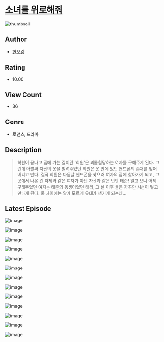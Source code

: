 # [소녀를 위로해줘](https://comic.naver.com/challenge/list?titleId=811221)
![thumbnail](https://image-comic.pstatic.net/user_contents_data/challenge_comic/2023/05/25/364133/upload_4049357496915158576_480x623.jpeg)

## Author
- [한보검](https://comic.naver.com/artistTitle?id=364133)

## Rating
- 10.00

## View Count
- 36

## Genre
- 로맨스, 드라마

## Description
> 학원이 끝나고 집에 가는 길이던 '희원'은 괴롭힘당하는 여자를 구해주게 된다. 그런데 아뿔싸 자신의 옷을 빌려주었던 희원은 옷 안에 있던 핸드폰의 존재를 잊어버리고 만다. 결국 희원은 다음날 핸드폰을 찾으러 여자의 집에 찾아가게 되고, 그곳에서 나온 건 어제와 같은 여자가 아닌 자신과 같은 반인 태준! 알고 보니 어제 구해주었던 여자는 태준의 동생이었던 태리, 그 날 이후 둘은 자꾸만 시선이 닿고 만나게 된다. 둘 사이에는 알게 모르게 유대가 생기게 되는데...


## Latest Episode
![image](https://image-comic.pstatic.net/user_contents_data/challenge_comic/2023/05/25/364133/upload_7077184048155996981.jpeg)

![image](https://image-comic.pstatic.net/user_contents_data/challenge_comic/2023/05/25/364133/upload_4135492360940762416.jpeg)

![image](https://image-comic.pstatic.net/user_contents_data/challenge_comic/2023/05/25/364133/upload_7018360176136763235.jpeg)

![image](https://image-comic.pstatic.net/user_contents_data/challenge_comic/2023/05/25/364133/upload_4051328920408569697.jpeg)

![image](https://image-comic.pstatic.net/user_contents_data/challenge_comic/2023/05/25/364133/upload_7365697892266697315.jpeg)

![image](https://image-comic.pstatic.net/user_contents_data/challenge_comic/2023/05/25/364133/upload_7076951862254265185.jpeg)

![image](https://image-comic.pstatic.net/user_contents_data/challenge_comic/2023/05/25/364133/upload_3846412972783448370.jpeg)

![image](https://image-comic.pstatic.net/user_contents_data/challenge_comic/2023/05/25/364133/upload_3546083550009897524.jpeg)

![image](https://image-comic.pstatic.net/user_contents_data/challenge_comic/2023/05/25/364133/upload_3774356465422447412.jpeg)

![image](https://image-comic.pstatic.net/user_contents_data/challenge_comic/2023/05/25/364133/upload_7292510005355556920.jpeg)

![image](https://image-comic.pstatic.net/user_contents_data/challenge_comic/2023/05/25/364133/upload_7003440676062454071.jpeg)

![image](https://image-comic.pstatic.net/user_contents_data/challenge_comic/2023/05/25/364133/upload_3474585813549069872.jpeg)

![image](https://image-comic.pstatic.net/user_contents_data/challenge_comic/2023/05/25/364133/upload_3762023260626171443.jpeg)
